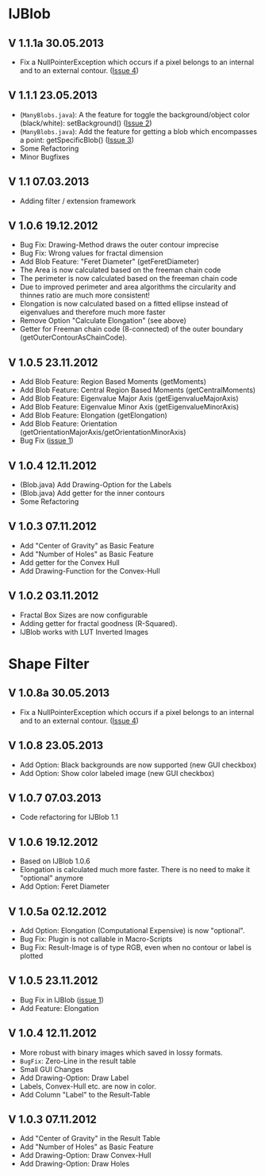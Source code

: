 # IJBlob #

## V 1.1.1a 30.05.2013 ##
  * Fix a NullPointerException which occurs if a pixel belongs to an internal and to an external contour. ([Issue 4](https://code.google.com/p/ijblob/issues/detail?id=4))

## V 1.1.1 23.05.2013 ##
  * (`ManyBlobs.java`): A the feature for toggle the background/object color (black/white): setBackground() ([Issue 2](https://code.google.com/p/ijblob/issues/detail?id=2))
  * (`ManyBlobs.java`): Add the feature for getting a blob which encompasses a point: getSpecificBlob() ([Issue 3](https://code.google.com/p/ijblob/issues/detail?id=3))
  * Some Refactoring
  * Minor Bugfixes

## V 1.1 07.03.2013 ##

  * Adding filter / extension framework

## V 1.0.6 19.12.2012 ##
  * Bug Fix: Drawing-Method draws the outer contour imprecise
  * Bug Fix: Wrong values for fractal dimension
  * Add Blob Feature: "Feret Diameter" (getFeretDiameter)
  * The Area is now calculated based on the freeman chain code
  * The perimeter is now calculated based on the freeman chain code
  * Due to improved perimeter and area algorithms the circularity and thinnes ratio are much more consistent!
  * Elongation is now calculated based on a fitted ellipse instead of eigenvalues and therefore much more faster
  * Remove Option "Calculate Elongation" (see above)
  * Getter for Freeman chain code (8-connected) of the outer boundary (getOuterContourAsChainCode).

## V 1.0.5 23.11.2012 ##
  * Add Blob Feature: Region Based Moments (getMoments)
  * Add Blob Feature: Central Region Based Moments (getCentralMoments)
  * Add Blob Feature: Eigenvalue Major Axis (getEigenvalueMajorAxis)
  * Add Blob Feature: Eigenvalue Minor Axis (getEigenvalueMinorAxis)
  * Add Blob Feature: Elongation (getElongation)
  * Add Blob Feature: Orientation (getOrientationMajorAxis/getOrientationMinorAxis)
  * Bug Fix ([issue 1](https://code.google.com/p/ijblob/issues/detail?id=1))

## V 1.0.4 12.11.2012 ##
  * (Blob.java) Add Drawing-Option for the Labels
  * (Blob.java) Add getter for the inner contours
  * Some Refactoring

## V 1.0.3 07.11.2012 ##
  * Add "Center of Gravity" as Basic Feature
  * Add "Number of Holes" as Basic Feature
  * Add getter for the Convex Hull
  * Add Drawing-Function for the Convex-Hull

## V 1.0.2 03.11.2012 ##
  * Fractal Box Sizes are now configurable
  * Adding getter for fractal goodness (R-Squared).
  * IJBlob works with LUT Inverted Images

# Shape Filter #

## V 1.0.8a 30.05.2013 ##
  * Fix a NullPointerException which occurs if a pixel belongs to an internal and to an external contour. ([Issue 4](https://code.google.com/p/ijblob/issues/detail?id=4))

## V 1.0.8  23.05.2013 ##
  * Add Option: Black backgrounds are now supported (new GUI checkbox)
  * Add Option: Show color labeled image (new GUI checkbox)

## V 1.0.7 07.03.2013 ##
  * Code refactoring for IJBlob 1.1

## V 1.0.6 19.12.2012 ##
  * Based on IJBlob 1.0.6
  * Elongation is calculated much more faster. There is no need to make it "optional" anymore
  * Add Option: Feret Diameter

## V 1.0.5a 02.12.2012 ##
  * Add Option: Elongation (Computational Expensive) is now "optional".
  * Bug Fix: Plugin is not callable in Macro-Scripts
  * Bug Fix: Result-Image is of type RGB, even when no contour or label is plotted

## V 1.0.5 23.11.2012 ##
  * Bug Fix in IJBlob ([issue 1](https://code.google.com/p/ijblob/issues/detail?id=1))
  * Add Feature: Elongation

## V 1.0.4 12.11.2012 ##
  * More robust with binary images which saved in lossy formats.
  * `BugFix`: Zero-Line in the result table
  * Small GUI Changes
  * Add Drawing-Option: Draw Label
  * Labels, Convex-Hull etc. are now in color.
  * Add Column "Label" to the Result-Table

## V 1.0.3 07.11.2012 ##
  * Add "Center of Gravity" in the Result Table
  * Add "Number of Holes" as Basic Feature
  * Add Drawing-Option: Draw Convex-Hull
  * Add Drawing-Option: Draw Holes